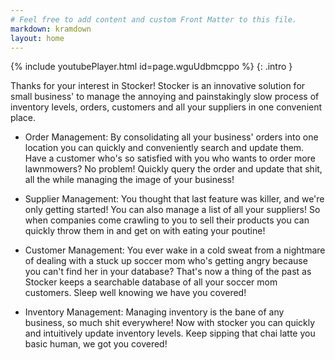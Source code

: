 ```yaml
---
# Feel free to add content and custom Front Matter to this file.
markdown: kramdown
layout: home
---
```

{% include youtubePlayer.html id=page.wguUdbmcppo %}
{: .intro }


Thanks for your interest in Stocker! Stocker is an innovative solution for small business' to manage the annoying and painstakingly slow process of inventory levels, orders, customers and all your suppliers in one convenient place. 

* Order Management:
By consolidating all your business' orders into one location you can quickly and conveniently search and update them. Have a customer who's so satisfied with you who wants to order more lawnmowers? No problem! Quickly query the order and update that shit, all the while managing the image of your business!

* Supplier Management:
You thought that last feature was killer, and we're only getting started! You can also manage a list of all your suppliers! So when companies come crawling to you to sell their products you can quickly throw them in and get on with eating your poutine!

* Customer Management:
You ever wake in a cold sweat from a nightmare of dealing with a stuck up soccer mom who's getting angry because you can't find her in your database? That's now a thing of the past as Stocker keeps a searchable database of all your soccer mom customers. Sleep well knowing we have you covered!

* Inventory Management:
Managing inventory is the bane of any business, so much shit everywhere! Now with stocker you can quickly and intuitively update inventory levels. Keep sipping that chai latte you basic human, we got you covered!



